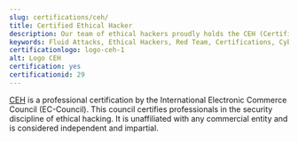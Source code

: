 ```yaml
---
slug: certifications/ceh/
title: Certified Ethical Hacker
description: Our team of ethical hackers proudly holds the CEH (Certified Ethical Hacker) certification, among many others.
keywords: Fluid Attacks, Ethical Hackers, Red Team, Certifications, Cybersecurity, Pentesters, Whitehat Hackers, CEH
certificationlogo: logo-ceh-1
alt: Logo CEH
certification: yes
certificationid: 29
---
```


[CEH](https://www.eccouncil.org/programs/certified-ethical-hacker-ceh/)
is a professional certification
by the International Electronic Commerce Council (EC-Council).
This council certifies professionals
in the security discipline of ethical hacking.
It is unaffiliated with any commercial entity
and is considered independent and impartial.
